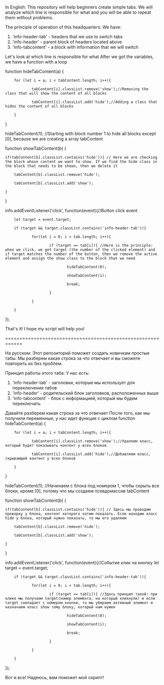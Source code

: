 In English:
This repository will help beginners create simple tabs. We will analyze which line is responsible for what and you will be able to repeat them without problems.

The principle of operation of this headquarters:
We have:
1. 'info-header-tab' - headers that we use to switch tabs
2. 'info-header' - parent block of headers located above
3. 'info-tabcontent' - a block with information that we will switch

Let's look at which line is responsible for what
After we got the variables, we have a function with a loop

function hideTabContent(a) {

        for (let i = a; i < tabContent.length; i++){
        
                tabContent[i].classList.remove('show');//Removing the class that will show the content of all blocks
                
                tabContent[i].classList.add('hide');//Adding a class that hides the content of all blocks
        
        }

}

hideTabContent(1); //Starting with block number 1 to hide all blocks except [0], because we are creating a array tabContent

function showTabContent(b) { 
    
    if(tabContent[b].classList.contains('hide')){ // Here we are checking the block whose content we want to show. If we find the hide class in the block that needs to be shown, then we delete it
    
        tabContent[b].classList.remove('hide');
        
        tabContent[b].classList.add('show');
    
    }

}

info.addEventListener('click', function(event){//Button click event

        let target = event.target;
    
        if (target && target.classList.contains('info-header-tab')){
        
                for(let i = 0; i < tab.length; i++){
            
                        if (target == tab[i]){ //Here is the principle: when we click, we get target (the number of the clicked element) and if target matches the number of the button, then we remove the active element and assign the show class to the block that we need
                
                                hideTabContent(0);
                
                                showTabContent(i);
                
                                break;
            
                        }
        
                }
    
        }

});

That's it! I hope my script will help you!

============================================================

На русском:
Этот репозиторий поможет создать новичкам  простые табы. Мы разберем какая строка за что отвечает и вы сможете повторить их без проблем.

Принцип работы этого таба:
У нас есть: 
1. 'info-header-tab' - заголовки, которые мы использует для переключения табов
2. 'info-header' - родительский блок заголовков, расположенных выше
3. 'info-tabcontent' - блок с информацией, который мы будем переключать

Давайте разберем какая строка за что отвечает
После того, как мы получили переменные, у нас идет функция с циклом
function hideTabContent(a) {
        
        for (let i = a; i < tabContent.length; i++){
        
                tabContent[i].classList.remove('show');//Удаляем класс, который будет показывать контент у всех блоков
            
                tabContent[i].classList.add('hide');//Добавляем класс, скрывающий контент у всех блоков
        
        }
    
}

hideTabContent(1); //Начинаем с блока под номером 1, чтобы скрыть все блоки, кроме [0], потому что мы создаем псевдомассив tabContent

function showTabContent(b) { 
    
    if(tabContent[b].classList.contains('hide')){ // Здесь мы проводим проверку у блока, контент которого хотим показать. Если находим класс hide у блока, который нужно показать, то мы его удаляем
    
        tabContent[b].classList.remove('hide');
        
        tabContent[b].classList.add('show');
    
    }

}

info.addEventListener('click', function(event){//Событие клик на кнопку
        let target = event.target;
    
        if (target && target.classList.contains('info-header-tab')){
        
                for(let i = 0; i < tab.length; i++){
            
                        if (target == tab[i]){ //Здесь принцип такой: при клике мы получаем target(номер элемента, на который кликнули) и если target совпадает с номером кнопки, то мы убираем активный элемент и назначаем класс show тому блоку, который нам нужен
                
                                hideTabContent(0);
                
                                showTabContent(i);
                
                                break;
            
                        }
        
                }
    
        }
});

Вот и все! Надеюсь, вам поможет мой скрипт!
